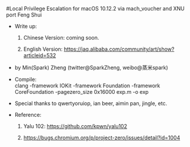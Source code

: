 #Local Privilege Escalation for macOS 10.12.2 via mach_voucher and XNU port Feng Shui

 * Write up:  
         
      1. Chinese Version: coming soon.  
      
      2. English Version: https://jaq.alibaba.com/community/art/show?articleid=532
 
 * by Min(Spark) Zheng (twitter@SparkZheng, weibo@蒸米spark)

 * Compile:  
  clang -framework IOKit -framework Foundation -framework CoreFoundation -pagezero_size 0x16000 exp.m -o exp

 * Special thanks to qwertyoruiop, ian beer, aimin pan, jingle, etc.
 
 * Reference:
 
      1. Yalu 102: https://github.com/kpwn/yalu102
         
      2. https://bugs.chromium.org/p/project-zero/issues/detail?id=1004
 
